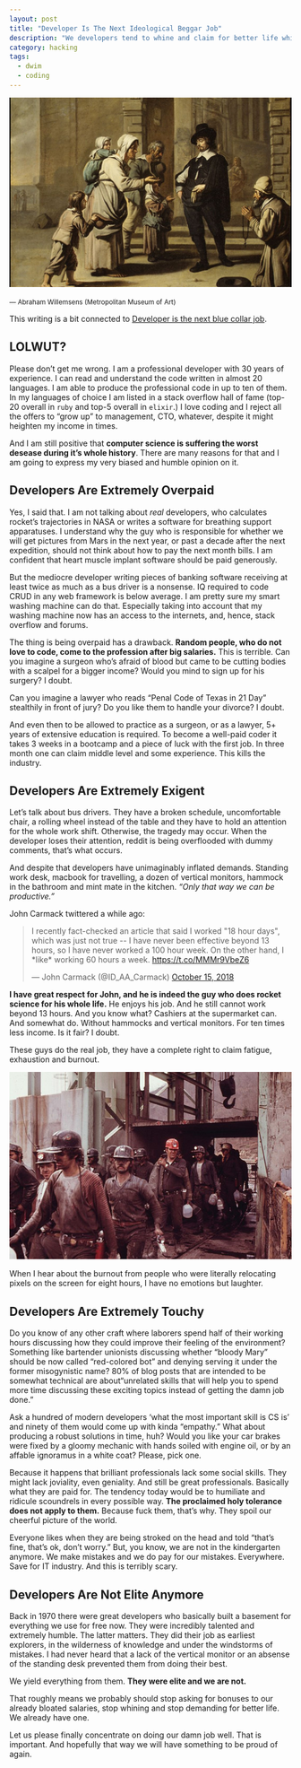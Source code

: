 ```yaml
---
layout: post
title: "Developer Is The Next Ideological Beggar Job"
description: "We developers tend to whine and claim for better life while we are extremely overpaid for doing neither complicated not important stuff"
category: hacking
tags:
  - dwim
  - coding
---
```


![professional beggars were often seen as people not deserving of aid](/img/willemsens-ideological-beggar.jpg)

<small>— Abraham Willemsens (Metropolitan Museum of Art)</small>

This writing is a bit connected to [Developer is the next blue collar job](https://dev.to/stereobooster/developer-is-the-next-blue-collar-job-269b).

## LOLWUT?

Please don’t get me wrong. I am a professional developer with 30 years of experience. I can read and understand the code written in almost 20 languages. I am able to produce the professional code in up to ten of them. In my languages of choice I am listed in a stack overflow hall of fame (top-20 overall in `ruby` and top-5 overall in `elixir`.) I love coding and I reject all the offers to “grow up” to management, CTO, whatever, despite it might heighten my income in times.

And I am still positive that **computer science is suffering the worst desease during it’s whole history**. There are many reasons for that and I am going to express my very biased and humble opinion on it.

## Developers Are Extremely Overpaid

Yes, I said that. I am not talking about _real_ developers, who calculates rocket’s trajectories in NASA or writes a software for breathing support apparatuses. I understand why the guy who is responsible for whether we will get pictures from Mars in the next year, or past a decade after the next expedition, should not think about how to pay the next month bills. I am confident that heart muscle implant software should be paid generously.

But the mediocre developer writing pieces of banking software receiving at least twice as much as a bus driver is a nonsense. IQ required to code CRUD in any web framework is below average. I am pretty sure my smart washing machine can do that. Especially taking into account that my washing machine now has an access to the internets, and, hence, stack overflow and forums.

The thing is being overpaid has a drawback. **Random people, who do not love to code, come to the profession after big salaries.** This is terrible. Can you imagine a surgeon who’s afraid of blood but came to be cutting bodies with a scalpel for a bigger income? Would you mind to sign up for his surgery? I doubt.

Can you imagine a lawyer who reads “Penal Code of Texas in 21 Day” stealthily in front of jury? Do you like them to handle your divorce? I doubt.

And even then to be allowed to practice as a surgeon, or as a lawyer, 5+ years of extensive education is required. To become a well-paid coder it takes 3 weeks in a bootcamp and a piece of luck with the first job. In three month one can claim middle level and some experience. This kills the industry.

## Developers Are Extremely Exigent

Let’s talk about bus drivers. They have a broken schedule, uncomfortable chair, a rolling wheel instead of the table and they have to hold an attention for the whole work shift. Otherwise, the tragedy may occur. When the developer loses their attention, reddit is being overflooded with dummy comments, that’s what occurs.

And despite that developers have unimaginably inflated demands. Standing work desk, macbook for travelling, a dozen of vertical monitors, hammock in the bathroom and mint mate in the kitchen. _“Only that way we can be productive.”_

John Carmack twittered a while ago:

<blockquote class="twitter-tweet"><p lang="en" dir="ltr">I recently fact-checked an article that said I worked &quot;18 hour days&quot;, which was just not true -- I have never been effective beyond 13 hours, so I have never worked a 100 hour week. On the other hand, I *like* working 60 hours a week. <a href="https://t.co/MMMr9VbeZ6">https://t.co/MMMr9VbeZ6</a></p>&mdash; John Carmack (@ID_AA_Carmack) <a href="https://twitter.com/ID_AA_Carmack/status/1051874929631789056?ref_src=twsrc%5Etfw">October 15, 2018</a></blockquote> <script async src="https://platform.twitter.com/widgets.js" charset="utf-8"></script>

**I have great respect for John, and he is indeed the guy who does rocket science for his whole life.** He enjoys his job. And he still cannot work beyond 13 hours. And you know what? Cashiers at the supermarket can. And somewhat do. Without hammocks and vertical monitors. For ten times less income. Is it fair? I doubt.

These guys do the real job, they have a complete right to claim fatigue, exhaustion and burnout.

![Coal miners after six hours in the bottomhole](/img/coal-miners.jpg)

When I hear about the burnout from people who were literally relocating pixels on the screen for eight hours, I have no emotions but laughter.

## Developers Are Extremely Touchy

Do you know of any other craft where laborers spend half of their working hours discussing how they could improve their feeling of the environment? Something like bartender unionists discussing whether “bloody Mary” should be now called “red-colored bot” and denying serving it under the former misogynistic name? 80% of blog posts that are intended to be somewhat technical are about“unrelated skills that will help you to spend more time discussing these exciting topics instead of getting the damn job done.”

Ask a hundred of modern developers ‘what the most important skill is CS is’ and ninety of them would come up with kinda “empathy.” What about producing a robust solutions in time, huh? Would you like your car brakes were fixed by a gloomy mechanic with hands soiled with engine oil, or by an affable ignoramus in a white coat? Please, pick one.

Because it happens that brilliant professionals lack some social skills. They might lack joviality, even geniality. And still be great professionals. Basically what they are paid for. The tendency today would be to humiliate and ridicule scoundrels in every possible way. **The proclaimed holy tolerance does not apply to them.** Because fuck them, that’s why. They spoil our cheerful picture of the world.

Everyone likes when they are being stroked on the head and told “that’s fine, that’s ok, don’t worry.” But, you know, we are not in the kindergarten anymore. We make mistakes and we do pay for our mistakes. Everywhere. Save for IT industry. And this is terribly scary.

## Developers Are Not Elite Anymore

Back in 1970 there were great developers who basically built a basement for everything we use for free now. They were incredibly talented and extremely humble. The latter matters. They did their job as earliest explorers, in the wilderness of knowledge and under the windstorms of mistakes. I had never heard that a lack of the vertical monitor or an absense of the standing desk prevented them from doing their best.

We yield everything from them. **They were elite and we are not.**

That roughly means we probably should stop asking for bonuses to our already bloated salaries, stop whining and stop demanding for better life. We already have one.

Let us please finally concentrate on doing our damn job well. That is important. And hopefully that way we will have something to be proud of again.
